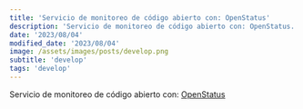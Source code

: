 ```yaml
---
title: 'Servicio de monitoreo de código abierto con: OpenStatus'
description: 'Servicio de monitoreo de código abierto con: OpenStatus.'
date: '2023/08/04'
modified_date: '2023/08/04'
image: /assets/images/posts/develop.png
subtitle: 'develop'
tags: 'develop'
---
```


Servicio de monitoreo de código abierto con: [OpenStatus](https://www.openstatus.dev/)
